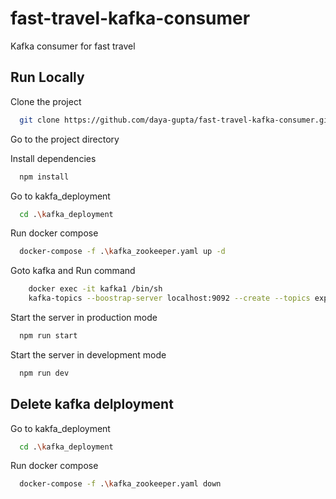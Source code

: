 # fast-travel-kafka-consumer
Kafka consumer for fast travel

## Run Locally

Clone the project

```bash
  git clone https://github.com/daya-gupta/fast-travel-kafka-consumer.git
```

Go to the project directory

Install dependencies

```bash
  npm install
```

Go to kakfa_deployment
```bash
  cd .\kafka_deployment
```

Run docker compose
```bash
  docker-compose -f .\kafka_zookeeper.yaml up -d
```

Goto kafka and Run command
```bash
	docker exec -it kafka1 /bin/sh
	kafka-topics --boostrap-server localhost:9092 --create --topics expired_bookings
```

Start the server in production mode

```bash
  npm run start
```

Start the server in development mode

```bash
  npm run dev
```

## Delete kafka delployment

Go to kakfa_deployment
```bash
  cd .\kafka_deployment
```

Run docker compose
```bash
  docker-compose -f .\kafka_zookeeper.yaml down
```
